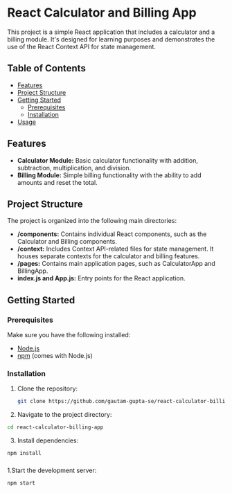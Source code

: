 # React Calculator and Billing App

This project is a simple React application that includes a calculator and a billing module. It's designed for learning purposes and demonstrates the use of the React Context API for state management.

## Table of Contents

- [Features](#features)
- [Project Structure](#project-structure)
- [Getting Started](#getting-started)
  - [Prerequisites](#prerequisites)
  - [Installation](#installation)
- [Usage](#usage)

## Features

- **Calculator Module:** Basic calculator functionality with addition, subtraction, multiplication, and division.
- **Billing Module:** Simple billing functionality with the ability to add amounts and reset the total.

## Project Structure

The project is organized into the following main directories:

- **/components:** Contains individual React components, such as the Calculator and Billing components.
- **/context:** Includes Context API-related files for state management. It houses separate contexts for the calculator and billing features.
- **/pages:** Contains main application pages, such as CalculatorApp and BillingApp.
- **index.js and App.js:** Entry points for the React application.

## Getting Started

### Prerequisites

Make sure you have the following installed:

- [Node.js](https://nodejs.org/)
- [npm](https://www.npmjs.com/) (comes with Node.js)

### Installation

1. Clone the repository:

   ```bash
   git clone https://github.com/gautam-gupta-se/react-calculator-billing-app.git
   ```
2. Navigate to the project directory:
   
  ```bash
  cd react-calculator-billing-app
```
3. Install dependencies:
   
  ```bash
  npm install
```
###
1.Start the development server:

   ```bash
   npm start
